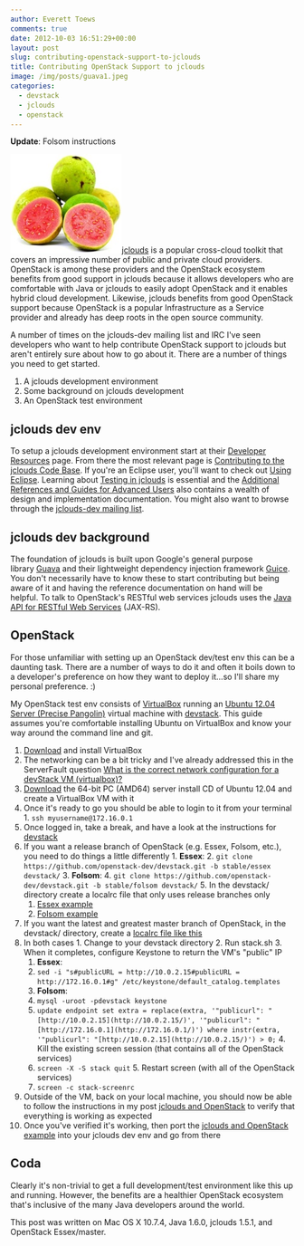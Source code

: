 ```yaml
---
author: Everett Toews
comments: true
date: 2012-10-03 16:51:29+00:00
layout: post
slug: contributing-openstack-support-to-jclouds
title: Contributing OpenStack Support to jclouds
image: /img/posts/guava1.jpeg
categories:
  - devstack
  - jclouds
  - openstack
---
```


**Update**: Folsom instructions

<img class="img-right" src="/img/posts/guava1.jpeg"/>[jclouds](http://www.jclouds.org/) is a popular cross-cloud toolkit that covers an impressive number of public and private cloud providers. OpenStack is among these providers and the OpenStack ecosystem benefits from good support in jclouds because it allows developers who are comfortable with Java or jclouds to easily adopt OpenStack and it enables hybrid cloud development. Likewise, jclouds benefits from good OpenStack support because OpenStack is a popular Infrastructure as a Service provider and already has deep roots in the open source community.

<!--more-->

A number of times on the jclouds-dev mailing list and IRC I've seen developers who want to help contribute OpenStack support to jclouds but aren't entirely sure about how to go about it. There are a number of things you need to get started.

  1. A jclouds development environment
  2. Some background on jclouds development
  3. An OpenStack test environment

## jclouds dev env

To setup a jclouds development environment start at their [Developer Resources](http://www.jclouds.org/documentation/devguides/) page. From there the most relevant page is [Contributing to the jclouds Code Base](http://www.jclouds.org/documentation/devguides/contributing-to-jclouds/). If you're an Eclipse user, you'll want to check out [Using Eclipse](http://www.jclouds.org/documentation/devguides/using-eclipse/). Learning about [Testing in jclouds](http://www.jclouds.org/documentation/devguides/provider-testing/) is essential and the [Additional References and Guides for Advanced Users](http://www.jclouds.org/documentation/reference/) also contains a wealth of design and implementation documentation. You might also want to browse through the [jclouds-dev mailing list](https://groups.google.com/forum/?fromgroups#!forum/jclouds-dev).

## jclouds dev background

The foundation of jclouds is built upon Google's general purpose library [Guava](http://code.google.com/p/guava-libraries/) and their lightweight dependency injection framework [Guice](http://code.google.com/p/google-guice/). You don't necessarily have to know these to start contributing but being aware of it and having the reference documentation on hand will be helpful. To talk to OpenStack's RESTful web services jclouds uses the [Java API for RESTful Web Services](http://jax-rs-spec.java.net/) (JAX-RS).

## OpenStack

For those unfamiliar with setting up an OpenStack dev/test env this can be a daunting task. There are a number of ways to do it and often it boils down to a developer's preference on how they want to deploy it...so I'll share my personal preference. :)

My OpenStack test env consists of [VirtualBox](https://www.virtualbox.org/) running an [Ubuntu 12.04 Server (Precise Pangolin)](http://releases.ubuntu.com/12.04/) virtual machine with [devstack](http://devstack.org/). This guide assumes you're comfortable installing Ubuntu on VirtualBox and know your way around the command line and git.

  1. [Download](https://www.virtualbox.org/wiki/Downloads) and install VirtualBox
  2. The networking can be a bit tricky and I've already addressed this in the ServerFault question [What is the correct network configuration for a devStack VM (virtualbox)?](http://serverfault.com/questions/409216/what-is-the-correct-network-configuration-for-a-devstack-vm-virtualbox/409331#409331)
  3. [Download](http://releases.ubuntu.com/12.04/) the 64-bit PC (AMD64) server install CD of Ubuntu 12.04 and create a VirtualBox VM with it
  4. Once it's ready to go you should be able to login to it from your terminal
    1. `ssh myusername@172.16.0.1`
  5. Once logged in, take a break, and have a look at the instructions for [devstack](http://devstack.org/)
  6. If you want a release branch of OpenStack (e.g. Essex, Folsom, etc.), you need to do things a little differently
    1. **Essex**:
    2. `git clone https://github.com/openstack-dev/devstack.git -b stable/essex devstack/`
    3. **Folsom**:
    4. `git clone https://github.com/openstack-dev/devstack.git -b stable/folsom devstack/`
    5. In the devstack/ directory create a localrc file that only uses release branches only
      1. [Essex example](https://gist.github.com/3827714)
      2. [Folsom example](https://gist.github.com/3887022)
  7. If you want the latest and greatest master branch of OpenStack, in the devstack/ directory, create a [localrc file like this](https://gist.github.com/3827855)
  8. In both cases
    1. Change to your devstack directory
    2. Run stack.sh
    3. When it completes, configure Keystone to return the VM's "public" IP
      1. **Essex**:
      2. `sed -i "s#publicURL = http://10.0.2.15#publicURL = http://172.16.0.1#g" /etc/keystone/default_catalog.templates`
      3. **Folsom**:
      4. `mysql -uroot -pdevstack keystone`
      5. `update endpoint set extra = replace(extra, '"publicurl": "[http://10.0.2.15](http://10.0.2.15/)', '"publicurl": "[http://172.16.0.1](http://172.16.0.1/)') where instr(extra, '"publicurl": "[http://10.0.2.15](http://10.0.2.15/)') > 0;`
    4. Kill the existing screen session (that contains all of the OpenStack services)
      1. `screen -X -S stack quit`
    5. Restart screen (with all of the OpenStack services)
      1. `screen -c stack-screenrc`
  9. Outside of the VM, back on your local machine, you should now be able to follow the instructions in my post [jclouds and OpenStack](http://blog./img/posts.com/2012/09/04/jclouds-and-openstack/) to verify that everything is working as expected
  10. Once you've verified it's working, then port the [jclouds and OpenStack example](http://blog./img/posts.com/2012/09/04/jclouds-and-openstack/) into your jclouds dev env and go from there

## Coda

Clearly it's non-trivial to get a full development/test environment like this up and running. However, the benefits are a healthier OpenStack ecosystem that's inclusive of the many Java developers around the world.

This post was written on Mac OS X 10.7.4, Java 1.6.0, jclouds 1.5.1, and OpenStack Essex/master.
